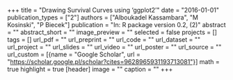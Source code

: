 +++
title = "Drawing Survival Curves using ‘ggplot2’"
date = "2016-01-01"
publication_types = ["2"]
authors = ["Alboukadel Kassambara", "M Kosinski", "P Biecek"]
publication = "In: R package version 0.2, (2)"
abstract = ""
abstract_short = ""
image_preview = ""
selected = false
projects = []
tags = []
url_pdf = ""
url_preprint = ""
url_code = ""
url_dataset = ""
url_project = ""
url_slides = ""
url_video = ""
url_poster = ""
url_source = ""
url_custom = [{name = "Google Scholar", url = "https://scholar.google.pl/scholar?cites=9628965931193713081"}]
math = true
highlight = true
[header]
image = ""
caption = ""
+++
